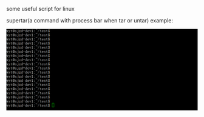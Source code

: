 some useful script for linux

supertar(a command with process bar when tar or untar) example:

![](supertar.gif)
